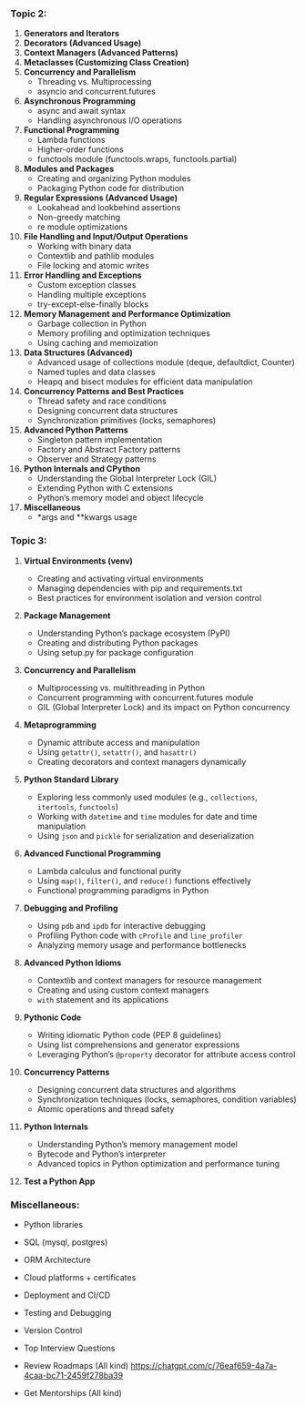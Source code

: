 ### Topic 2:

1. **Generators and Iterators**
2. **Decorators (Advanced Usage)**
3. **Context Managers (Advanced Patterns)**
4. **Metaclasses (Customizing Class Creation)**
5. **Concurrency and Parallelism**
   - Threading vs. Multiprocessing
   - asyncio and concurrent.futures
6. **Asynchronous Programming**
   - async and await syntax
   - Handling asynchronous I/O operations
7. **Functional Programming**
   - Lambda functions
   - Higher-order functions
   - functools module (functools.wraps, functools.partial)
8. **Modules and Packages**
   - Creating and organizing Python modules
   - Packaging Python code for distribution
9. **Regular Expressions (Advanced Usage)**
   - Lookahead and lookbehind assertions
   - Non-greedy matching
   - re module optimizations
10. **File Handling and Input/Output Operations**
    - Working with binary data
    - Contextlib and pathlib modules
    - File locking and atomic writes
11. **Error Handling and Exceptions**
    - Custom exception classes
    - Handling multiple exceptions
    - try-except-else-finally blocks
12. **Memory Management and Performance Optimization**
    - Garbage collection in Python
    - Memory profiling and optimization techniques
    - Using caching and memoization
13. **Data Structures (Advanced)**
    - Advanced usage of collections module (deque, defaultdict, Counter)
    - Named tuples and data classes
    - Heapq and bisect modules for efficient data manipulation
14. **Concurrency Patterns and Best Practices**
    - Thread safety and race conditions
    - Designing concurrent data structures
    - Synchronization primitives (locks, semaphores)
15. **Advanced Python Patterns**
    - Singleton pattern implementation
    - Factory and Abstract Factory patterns
    - Observer and Strategy patterns
16. **Python Internals and CPython**
    - Understanding the Global Interpreter Lock (GIL)
    - Extending Python with C extensions
    - Python’s memory model and object lifecycle
17. **Miscellaneous**
    - \*args and \*\*kwargs usage

### Topic 3:

1. **Virtual Environments (venv)**

   - Creating and activating virtual environments
   - Managing dependencies with pip and requirements.txt
   - Best practices for environment isolation and version control

2. **Package Management**

   - Understanding Python’s package ecosystem (PyPI)
   - Creating and distributing Python packages
   - Using setup.py for package configuration

3. **Concurrency and Parallelism**

   - Multiprocessing vs. multithreading in Python
   - Concurrent programming with concurrent.futures module
   - GIL (Global Interpreter Lock) and its impact on Python concurrency

4. **Metaprogramming**

   - Dynamic attribute access and manipulation
   - Using `getattr()`, `setattr()`, and `hasattr()`
   - Creating decorators and context managers dynamically

5. **Python Standard Library**

   - Exploring less commonly used modules (e.g., `collections`, `itertools`, `functools`)
   - Working with `datetime` and `time` modules for date and time manipulation
   - Using `json` and `pickle` for serialization and deserialization

6. **Advanced Functional Programming**

   - Lambda calculus and functional purity
   - Using `map()`, `filter()`, and `reduce()` functions effectively
   - Functional programming paradigms in Python

7. **Debugging and Profiling**

   - Using `pdb` and `ipdb` for interactive debugging
   - Profiling Python code with `cProfile` and `line_profiler`
   - Analyzing memory usage and performance bottlenecks

8. **Advanced Python Idioms**

   - Contextlib and context managers for resource management
   - Creating and using custom context managers
   - `with` statement and its applications

9. **Pythonic Code**

   - Writing idiomatic Python code (PEP 8 guidelines)
   - Using list comprehensions and generator expressions
   - Leveraging Python’s `@property` decorator for attribute access control

10. **Concurrency Patterns**

    - Designing concurrent data structures and algorithms
    - Synchronization techniques (locks, semaphores, condition variables)
    - Atomic operations and thread safety

11. **Python Internals**

    - Understanding Python’s memory management model
    - Bytecode and Python’s interpreter
    - Advanced topics in Python optimization and performance tuning

12. **Test a Python App**

### Miscellaneous:

- Python libraries
- SQL (mysql, postgres)
- ORM Architecture
- Cloud platforms + certificates
- Deployment and CI/CD
- Testing and Debugging
- Version Control

- Top Interview Questions
- Review Roadmaps (All kind)
  https://chatgpt.com/c/76eaf659-4a7a-4caa-bc71-2459f278ba39

- Get Mentorships (All kind)
